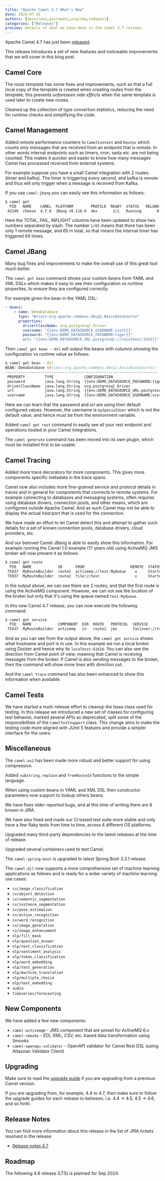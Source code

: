 ```yaml
---
title: "Apache Camel 4.7 What's New"
date: 2024-07-15
authors: [davsclaus,gzurowski,orpiske,tadayosi]
categories: ["Releases"]
preview: Details of what we have done in the Camel 4.7 release.
---
```


Apache Camel 4.7 has just been [released](/blog/2024/07/RELEASE-4.7.0/).

This release introduces a set of new features and noticeable improvements that we will cover in this blog post.

## Camel Core

The _route template_ has some fixes and improvements, such as that a full local copy
of the template is created when creating routes from the template; this prevents _unforeseen side effects_
when the same template is used later to create new routes.

Cleaned up the collection of type convertion statistics, reducing the need for runtime checks and simplifying 
the code.

## Camel Management

Added _remote_ performance counters to `CamelContext` and `Routes` which counts only
messages that are received from an endpoint that is _remote_. In other words internal endpoints
such as timers, cron, seda etc. are not being counted. This makes it quicker and easier
to know how many messages Camel has processed received from external systems.

For example suppose you have a small Camel integration with 2 routes: (timer and kafka).
The timer is triggering every second, and kafka is _remote_ and thus will only trigger when a message is received from Kafka.

If you use `camel-jbang` you can easily see this information as follows:

```bash
$ camel get
  PID   NAME    CAMEL  PLATFORM        PROFILE  READY  STATUS   RELOAD  AGE   ROUTE  MSG/S  TOTAL  FAIL  INFLIGHT  LAST  DELTA  SINCE-LAST
 42240  cheese  4.7.0  JBang v0.116.0  dev       1/1   Running       0  1m8s    2/2   1.01   1/65   0/0       0/0     0     -1     1s/1s/-
```

Here the _TOTAL_, _FAIL_, _INFLIGHT_ columns have been updated to show two numbers separated by slash.
The number `1/65` means that there has been only 1 remote message, and 65 in total, so that means the internal timer has triggered 64 times.

## Camel JBang

Many bug fixes and improvements to make the overall use of this great tool much better.

The `camel get bean` command shows your custom _beans_ from YAML and XML DSLs which makes
it easy to see their configuration vs runtime properties, to ensure they are configured correctly.

For example given the bean in the YAML DSL:

```yaml
- beans:
    - name: DemoDatabase
      type: "#class:org.apache.commons.dbcp2.BasicDataSource"
      properties:
        driverClassName: org.postgresql.Driver
        username: "{{env:DEMO_DATASOURCE_USERNAME:scott}}"
        password: "{{env:DEMO_DATASOURCE_PASSWORD:tiger}}"
        url: "{{env:DEMO_DATASOURCE_URL:postgresql://localhost:5432}}"
```

Then `camel get bean --dsl` will output the beans with columns showing the configuration vs runtime value as follows:

```bash
$ camel get bean --dsl
BEAN: DemoDatabase (#class:org.apache.commons.dbcp2.BasicDataSource):
---------------------------------------------------------------------
 PROPERTY         TYPE              CONFIGURATION                                            VALUE
 password         java.lang.String  {{env:DEMO_DATASOURCE_PASSWORD:tiger}}                   tiger
 driverClassName  java.lang.String  org.postgresql.Driver                                    org.postgresql.Driver
 url              java.lang.String  {{env:DEMO_DATASOURCE_URL:postgresql://localhost:5432}}  postgresql://localhost:5432
 username         java.lang.String  {{env:DEMO_DATASOURCE_USERNAME:scott}}                   mySpecialUser
```

Here we can learn that the password and url are using their default configured values.
However, the username is `mySpecialUser` which is not the default value, and hence must be from the environment variable.

Added `camel get rest` command to easily see all your rest endpoint and operations hosted in your Camel integrations.

The `camel generate` command has been moved into its own plugin, which must be installed first to be usable.

## Camel Tracing

Added more trace decorators for more components. This gives more components specific metadata
in the trace spans.

Camel now also includes more fine-grained service and protocol details in traces and in general for components that connects to remote systems.
For example connecting to databases and messaging systems, often requires using database drivers, connection pools, and other means, which
are configured _outside_ Apache Camel. And as such Camel may not be able to display the actual host:port that is used for the connection.

We have made an effort to let Camel detect this and attempt to gather such details for a set of known connection pools, database drivers, cloud providers, etc.

And our beloved Camel JBang is able to easily show this information. For example running the Camel 1.0 example (17 years old) using ActiveMQ JMS broker will now present it as follows:

```bash
$ camel get route
  PID   NAME            ID      FROM                     REMOTE  STATUS   AGE  COVER  MSG/S  TOTAL  FAIL  INFLIGHT  MEAN  MIN  MAX  LAST  DELTA  SINCE-LAST
 75937  MyRouteBuilder  route1  activemq://test.MyQueue    x     Started  20s    0/1   0.00      0     0         0          0    0                    -/-/-
 75937  MyRouteBuilder  route2  file://test                x     Started  20s    0/1   0.00      0     0         0          0    0                    -/-/-
```

In the output above, we can see there are 2 routes, and that the first route is using the ActiveMQ component. However, we can not see the location of the broker
but only that it's using the queue named `test.MyQueue`.

In this new Camel 4.7 release, you can now execute the following command:

```bash
$ camel get service
  PID   NAME            COMPONENT  DIR  ROUTE   PROTOCOL  SERVICE                           TOTAL  ENDPOINT
 75937  MyRouteBuilder  activemq   in   route1  jms       failover://tcp://localhost:61616      0  activemq://test.MyQueue
```

And as you can see from the output above, the `camel get service` shows what hostname and port is in use. In this example we run a local broker using Docker
and hence why its `localhost:61616`. You can also see the direction from Camel point of view, meaning that Camel is receiving messages from the broker.
If Camel is also sending messages to the broker, then the command will show more lines with direction out.

And the `camel trace` command has also been enhanced to show this information when available.

## Camel Tests

We have started a multi-release effort to cleanup the base class used for testing. In this release
we introduced a new set of classes for configuring test behavior, marked several APIs as deprecated, 
split some of the responsibilities of the `CamelTestSupport` class. This change aims to make the 
testing code more aligned with JUnit 5 features and provide a simpler interface for the users.

## Miscellaneous

The `camel-as2` has been made more robust and better support for using compression.

Added `substring`, `replace` and `fromRouteId` functions to the simple language.

When using custom beans in YAML and XML DSL then constructor parameters now support
to lookup others beans.

We have fixes older reported bugs, and at this time of writing there are 8 known in JIRA.

We have also fixed and made our CI based test suite more stable and only have a few flaky tests
from time to time, across 4 different OS platforms.

Upgraded many third-party dependencies to the latest releases at the time of release.

Upgraded several containers used to test Camel.

The `camel-spring-boot` is upgraded to latest Spring Boot 3.3.1 release.

The `camel-djl` now supports a more comprehensive set of machine learning applications as follows and is ready for a wider variety of machine learning use cases:
- `cv/image_classification`
- `cv/object_detection`
- `cv/semantic_segmentation`
- `cv/instance_segmentation`
- `cv/pose_estimation`
- `cv/action_recognition`
- `cv/word_recognition`
- `cv/image_generation`
- `cv/image_enhancement`
- `nlp/fill_mask`
- `nlp/question_answer`
- `nlp/text_classification`
- `nlp/sentiment_analysis`
- `nlp/token_classification`
- `nlp/word_embedding`
- `nlp/text_generation`
- `nlp/machine_translation`
- `nlp/multiple_choice`
- `nlp/text_embedding`
- `audio`
- `timeseries/forecasting`

## New Components

We have added a few new components:  

- `camel-activemq6` - JMS component that are preset for ActiveMQ 6.x
- `camel-smooks` -  EDI, XML, CSV, etc. based data transformation using Smooks
- `camel-openapi-validator` - OpenAPI validator for Camel Rest DSL (using Atlassian Validator Client)

## Upgrading

Make sure to read the [upgrade guide](/manual/camel-4x-upgrade-guide-4_7.html) if you are upgrading from a previous Camel version.

If you are upgrading from, for example, 4.4 to 4.7, then make sure to follow the upgrade guides for each release in-between, i.e.
4.4 -> 4.5, 4.5 -> 4.6, and so forth.

## Release Notes

You can find more information about this release in the list of JIRA tickets resolved in the release:

- [Release notes 4.7](/releases/release-4.7.0/)

## Roadmap

The following 4.8 release (LTS) is planned for Sep 2024.

